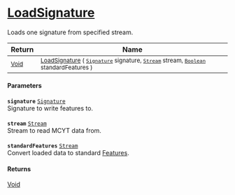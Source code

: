 # [LoadSignature](./Svc2004Loader--LoadSignature.md)

Loads one signature from specified stream.

| Return | Name | 
| --- | --- | 
| <sub>[Void](https://docs.microsoft.com/en-us/dotnet/api/System.Void)</sub> | <sub>[LoadSignature](./Svc2004Loader--LoadSignature.md) ( [`Signature`](./../../Signature.md) signature, [`Stream`](https://docs.microsoft.com/en-us/dotnet/api/System.IO.Stream) stream, [`Boolean`](https://docs.microsoft.com/en-us/dotnet/api/System.Boolean) standardFeatures )</sub> | 


#### Parameters
**`signature`**  [`Signature`](./../../Signature.md)<br>Signature to write features to.<br><br>**`stream`**  [`Stream`](https://docs.microsoft.com/en-us/dotnet/api/System.IO.Stream)<br>Stream to read MCYT data from.<br><br>**`standardFeatures`**  [`Stream`](https://docs.microsoft.com/en-us/dotnet/api/System.IO.Stream)<br>Convert loaded data to standard [Features](https://github.com/hargitomi97/sigstat/blob/master/docs/md/SigStat/Common/Features.md).
#### Returns
[Void](https://docs.microsoft.com/en-us/dotnet/api/System.Void)<br>

